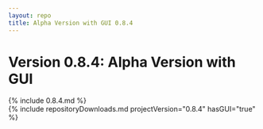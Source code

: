 ```yaml
---
layout: repo
title: Alpha Version with GUI 0.8.4
---
```

# Version 0.8.4: Alpha Version with GUI
{% include 0.8.4.md %}  
{% include repositoryDownloads.md projectVersion="0.8.4" hasGUI="true" %}